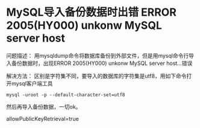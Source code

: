 # MySQL导入备份数据时出错 ERROR 2005(HY000) unkonw MySQL server host

问题描述：
用mysqldump命令将数据库备份到外部文件，但是用mysql命令行导入备份数据时，出现ERROR 2005(HY000) unkonw MySQL server host…错误

解决方法：
区别是字符集不同，要导入的数据库的字符集是utf8，用如下命令打开mysql客户端工具

```
mysql -uroot -p --default-character-set=utf8
```

然后再导入备份数据，一切ok。





allowPublicKeyRetrieval=true